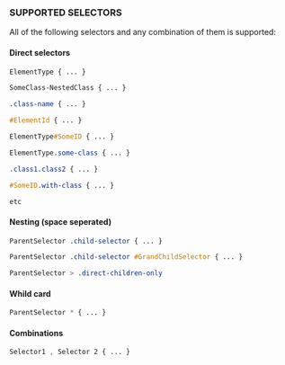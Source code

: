 ﻿
### SUPPORTED SELECTORS

All of the following selectors and any combination of them is supported:

#### Direct selectors

```css
ElementType { ... }

SomeClass-NestedClass { ... }

.class-name { ... }

#ElementId { ... }

ElementType#SomeID { ... }

ElementType.some-class { ... }

.class1.class2 { ... }

#SomeID.with-class { ... }

etc
```

#### Nesting (space seperated)

```css
ParentSelector .child-selector { ... }

ParentSelector .child-selector #GrandChildSelector { ... }

ParentSelector > .direct-children-only
```

#### Whild card

```css
ParentSelector * { ... }
```

#### Combinations

```css
Selector1 , Selector 2 { ... }
```
